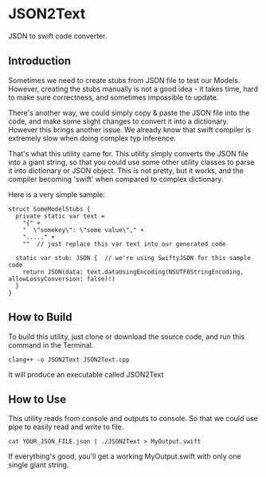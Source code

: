 # JSON2Text
JSON to swift code converter.

## Introduction

Sometimes we need to create stubs from JSON file to test our Models. However, creating the stubs manually is not a good idea - it takes time, hard to make sure correctness, and sometimes impossible to update.

There's another way, we could simply copy & paste the JSON file into the code, and make some slight changes to convert it into a dictionary. However this brings another issue. We already know that swift compiler is extremely slow when doing complex typ inference.

That's what this utility came for. This utility simply converts the JSON file into a giant string, so that you could use some other utility classes to parse it into dictionary or JSON object. This is not pretty, but it works, and the compiler becoming 'swift' when compared to complex dictionary.

Here is a very simple sample:

```
struct SomeModelStubs {
  private static var text =
    "{" +
    "  \"somekey\": \"some value\"," +
    "....." +
    ""  // just replace this var text into our generated code
    
  static var stub: JSON {  // we're using SwiftyJSON for this sample code
    return JSON(data: text.dataUsingEncoding(NSUTF8StringEncoding, allowLossyConversion: false)!)
  }
}
```

## How to Build

To build this utility, just clone or download the source code, and run this command in the Terminal.

`clang++ -o JSON2Text JSON2Text.cpp`

It will produce an executable called JSON2Text

## How to Use

This utility reads from console and outputs to console. So that we could use pipe to easily read and write to file.

`cat YOUR_JSON_FILE.json | ./JSON2Text > MyOutput.swift`

If everything's good, you'll get a working MyOutput.swift with only one single giant string.

